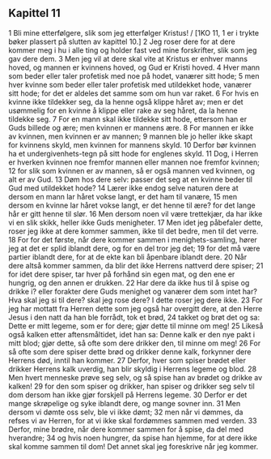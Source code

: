 ## Kapittel 11

1 Bli mine etterfølgere, slik som jeg etterfølger Kristus! / [1KO 11, 1 er i trykte bøker plassert på slutten av kapittel 10.]
2 Jeg roser dere for at dere kommer meg i hu i alle ting og holder fast ved mine forskrifter, slik som jeg gav dere dem.
3 Men jeg vil at dere skal vite at Kristus er enhver manns hoved, og mannen er kvinnens hoved, og Gud er Kristi hoved.
4 Hver mann som beder eller taler profetisk med noe på hodet, vanærer sitt hode;
5 men hver kvinne som beder eller taler profetisk med utildekket hode, vanærer sitt hode; for det er aldeles det samme som om hun var raket.
6 For hvis en kvinne ikke tildekker seg, da la henne også klippe håret av; men er det usømmelig for en kvinne å klippe eller rake av seg håret, da la henne tildekke seg.
7 For en mann skal ikke tildekke sitt hode, ettersom han er Guds billede og ære; men kvinnen er mannens ære.
8 For mannen er ikke av kvinnen, men kvinnen er av mannen;
9 mannen ble jo heller ikke skapt for kvinnens skyld, men kvinnen for mannens skyld.
10 Derfor bør kvinnen ha et undergivenhets-tegn på sitt hode for englenes skyld.
11 Dog, i Herren er hverken kvinnen noe fremfor mannen eller mannen noe fremfor kvinnen;
12 for slik som kvinnen er av mannen, så er også mannen ved kvinnen, og alt er av Gud.
13 Døm hos dere selv: passer det seg at en kvinne beder til Gud med utildekket hode?
14 Lærer ikke endog selve naturen dere at dersom en mann lar håret vokse langt, er det ham til vanære,
15 men dersom en kvinne lar håret vokse langt, er det henne til ære? for det lange hår er gitt henne til slør.
16 Men dersom noen vil være trettekjær, da har ikke vi en slik skikk, heller ikke Guds menigheter.
17 Men idet jeg påbefaler dette, roser jeg ikke at dere kommer sammen, ikke til det bedre, men til det verre.
18 For for det første, når dere kommer sammen i menighets-samling, hører jeg at det er splid iblandt dere, og for en del tror jeg det;
19 for det må være partier iblandt dere, for at de ekte kan bli åpenbare iblandt dere.
20 Når dere altså kommer sammen, da blir det ikke Herrens nattverd dere spiser;
21 for idet dere spiser, tar hver på forhånd sin egen mat, og den ene er hungrig, og den annen er drukken.
22 Har dere da ikke hus til å spise og drikke i? eller forakter dere Guds menighet og vanærer dem som intet har? Hva skal jeg si til dere? skal jeg rose dere? I dette roser jeg dere ikke.
23 For jeg har mottatt fra Herren dette som jeg også har overgitt dere, at den Herre Jesus i den natt da han ble forrådt, tok et brød,
24 takket og brøt det og sa: Dette er mitt legeme, som er for dere; gjør dette til minne om meg!
25 Likeså også kalken etter aftensmåltidet, idet han sa: Denne kalk er den nye pakt i mitt blod; gjør dette, så ofte som dere drikker den, til minne om meg!
26 For så ofte som dere spiser dette brød og drikker denne kalk, forkynner dere Herrens død, inntil han kommer.
27 Derfor, hver som spiser brødet eller drikker Herrens kalk uverdig, han blir skyldig i Herrens legeme og blod.
28 Men hvert menneske prøve seg selv, og så spise han av brødet og drikke av kalken!
29 for den som spiser og drikker, han spiser og drikker seg selv til dom dersom han ikke gjør forskjell på Herrens legeme.
30 Derfor er det mange skrøpelige og syke iblandt dere, og mange sovner inn.
31 Men dersom vi dømte oss selv, ble vi ikke dømt;
32 men når vi dømmes, da refses vi av Herren, for at vi ikke skal fordømmes sammen med verden.
33 Derfor, mine brødre, når dere kommer sammen for å spise, da del med hverandre;
34 og hvis noen hungrer, da spise han hjemme, for at dere ikke skal komme sammen til dom! Det annet skal jeg foreskrive når jeg kommer.
